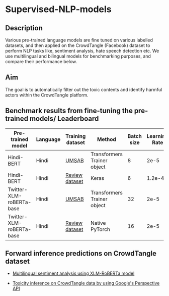 # Supervised-NLP-models

## Description
Various pre-trained language models are fine tuned on various labelled datasets, and then applied on the CrowdTangle (Facebook) dataset to perform NLP tasks like, sentiment analysis, hate speech detection etc. We use multilingual and bilingual models for benchmarking purposes, and compare their performance below. 

## Aim
The goal is to automatically filter out the toxic contents and identify harmful actors within the CrowdTangle platform.


## Benchmark results from fine-tuning the pre-trained models/ Leaderboard


 Pre-trained model | Language | Training dataset | Method | Batch size | Learning Rate | Epochs | Macro F1 | Link to the code
 --- |---| ---|---|---|---|---|---|---
Hindi-BERT | Hindi | [UMSAB](https://github.com/cardiffnlp/xlm-t/tree/main/data/sentiment/hindi) | Transformers Trainer object | 8 | 2e-5 | 3 | 40.9% | [Notebook](https://github.com/LondonStory/Supervised-NLP-models/blob/main/Hindi-BERT-fine-tuning-for-sentiment-analysis-task-using-UMSAB-dataset.ipynb)
Hindi-BERT | Hindi | [Review dataset](https://github.com/LondonStory/Supervised-NLP-models/tree/main/datasets/review-dataset) | Keras | 6 | 1.2e-4 | 3 | 79% | [Notebook](https://github.com/LondonStory/Supervised-NLP-models/blob/main/Hindi-BERT-fine-tuning-with-keras-using-review-dataset.ipynb)
Twitter-XLM-roBERTa-base | Hindi | [UMSAB](https://github.com/cardiffnlp/xlm-t/tree/main/data/sentiment/hindi) | Transformers Trainer object | 32 | 2e-5 | 15 | 47.7% | [Notebook](https://github.com/LondonStory/Supervised-NLP-models/blob/main/T-XLM-RoBERTa-base-fine-tuning-for-sentiment-analysis-task-using-UMSAB-dataset.ipynb)
Twitter-XLM-roBERTa-base | Hindi | [Review dataset](https://github.com/LondonStory/Supervised-NLP-models/tree/main/datasets/review-dataset) | Native PyTorch | 16 | 2e-5 | 2 | 89% | [Notebook](https://github.com/LondonStory/Supervised-NLP-models/blob/main/T-XLM-RoBERTa-base-finetuning-with-pytorch.ipynb)
 
## Forward inference predictions on CrowdTangle dataset

- [Multilingual sentiment analysis using XLM-RoBERTa model](https://github.com/LondonStory/Supervised-NLP-models/blob/main/Multilingual_Sentiment_Analysis_using_XLM_RoBERTa.ipynb)

- [Toxicity inference on CrowdTangle data by using Google's Perspective API](https://github.com/LondonStory/Supervised-NLP-models/blob/main/Toxicity-inference-on-CrowdTangle-data-with-Perspective-API.ipynb)
  

